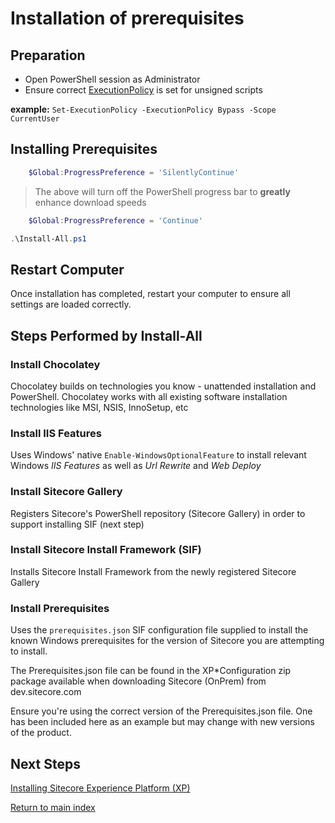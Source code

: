 # Installation of prerequisites

## Preparation

- Open PowerShell session as Administrator
- Ensure correct [ExecutionPolicy](https://docs.microsoft.com/en-us/powershell/module/microsoft.powershell.core/about/about_execution_policies?view=powershell-6) is set  for unsigned scripts

**example:** `Set-ExecutionPolicy -ExecutionPolicy Bypass -Scope CurrentUser`

## Installing Prerequisites

```powershell
    $Global:ProgressPreference = 'SilentlyContinue'
```

> The above will turn off the PowerShell progress bar to **greatly** enhance download speeds

```powershell
    $Global:ProgressPreference = 'Continue'
```

```powershell
.\Install-All.ps1
```

## Restart Computer

Once installation has completed, restart your computer to ensure all settings are loaded correctly.

## Steps Performed by Install-All

### Install Chocolatey

Chocolatey builds on technologies you know - unattended installation and PowerShell. Chocolatey works with all existing software installation technologies like MSI, NSIS, InnoSetup, etc

### Install IIS Features

Uses Windows' native `Enable-WindowsOptionalFeature` to install relevant Windows _IIS Features_ as well as _Url Rewrite_ and _Web Deploy_

### Install Sitecore Gallery

Registers Sitecore's PowerShell repository (Sitecore Gallery) in order to support installing SIF (next step)

### Install Sitecore Install Framework (SIF)

Installs Sitecore Install Framework from the newly registered Sitecore Gallery

### Install Prerequisites

Uses the `prerequisites.json` SIF configuration file supplied to install the known Windows prerequisites for the version of Sitecore you are attempting to install.

The Prerequisites.json file can be found in the XP*Configuration zip package available when downloading Sitecore (OnPrem) from dev.sitecore.com

Ensure you're using the correct version of the Prerequisites.json file. One has been included here as an example but may change with new versions of the product.

## Next Steps

[Installing Sitecore Experience Platform (XP)](../xp/index.md)

[Return to main index](../index.md)
